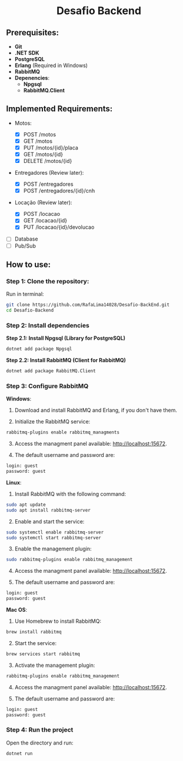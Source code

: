 <h1 align="Center">Desafio Backend</h1>

<h2>Prerequisites:</h2>

- **Git**
- **.NET SDK**
- **PostgreSQL**
- **Erlang** (Required in Windows)
- **RabbitMQ**
- **Depenencies**:
  - **Npgsql**
  - **RabbitMQ.Client**

<h2>Implemented Requirements:</h2>

- Motos:

  - [x] POST /motos
  - [x] GET /motos
  - [x] PUT /motos/{id}/placa
  - [x] GET /motos/{id}
  - [x] DELETE /motos/{id}

- Entregadores (Review later):

  - [x] POST /entregadores
  - [x] POST /entregadores/{id}/cnh

- Locação (Review later):

  - [x] POST /locacao
  - [x] GET /locacao/{id}
  - [x] PUT /locacao/{id}/devolucao

- [ ] Database
- [ ] Pub/Sub

<h2>How to use:</h2>

<h3>Step 1: Clone the repository:</h3>

Run in terminal:

```bash
git clone https://github.com/RafaLima14028/Desafio-BackEnd.git
cd Desafio-Backend
```

<h3>Step 2: Install dependencies</h3>

**Step 2.1: Install Npgsql (Library for PostgreSQL)**

```bash
dotnet add package Npgsql
```

**Step 2.2: Install RabbitMQ (Client for RabbitMQ)**

```bash
dotnet add package RabbitMQ.Client
```

<h3>Step 3: Configure RabbitMQ</h3>

**Windows**:

1. Download and install RabbitMQ and Erlang, if you don't have them.

2. Initialize the RabbitMQ service:

```bash
rabbitmq-plugins enable rabbitmq_managments
```

3. Access the managment panel available: [http://localhost:15672](http://localhost:15672).

4. The default username and password are:

```bash
login: guest
password: guest
```

**Linux**:

1. Install RabbitMQ with the following command:

```bash
sudo apt update
sudo apt install rabbitmq-server
```

2. Enable and start the service:

```bash
sudo systemctl enable rabbitmq-server
sudo systemctl start rabbitmq-server
```

3. Enable the management plugin:

```bash
sudo rabbitmq-plugins enable rabbitmq_management
```

4. Access the managment panel available: [http://localhost:15672](http://localhost:15672).

5. The default username and password are:

```bash
login: guest
password: guest
```

**Mac OS**:

1. Use Homebrew to install RabbitMQ:

```bash
brew install rabbitmq
```

2. Start the service:

```bash
brew services start rabbitmq
```

3. Activate the management plugin:

```bash
rabbitmq-plugins enable rabbitmq_management
```

4. Access the managment panel available: [http://localhost:15672](http://localhost:15672).

5. The default username and password are:

```bash
login: guest
password: guest
```

<h3>Step 4: Run the project</h3>

Open the directory and run:

```bash
dotnet run
```
